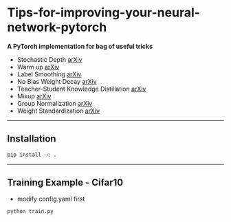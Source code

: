 # Tips-for-improving-your-neural-network-pytorch


**A PyTorch implementation for bag of useful tricks**


- Stochastic Depth [arXiv](https://arxiv.org/abs/1603.09382)
- Warm up [arXiv](https://arxiv.org/abs/1512.03385)
- Label Smoothing [arXiv](https://arxiv.org/abs/1906.02629)
- No Bias Weight Decay [arXiv](https://arxiv.org/abs/1807.11205)
- Teacher-Student Knowledge Distillation [arXiv](https://arxiv.org/abs/1503.02531)
- Mixup [arXiv](https://arxiv.org/abs/1710.09412)
- Group Normalization [arXiv](https://arxiv.org/abs/1803.08494)
- Weight Standardization [arXiv](https://arxiv.org/abs/1903.10520)



--------------
</div>


## Installation

```bash
pip install -e .
```




--------------
</div>

## Training Example - Cifar10
- modify config.yaml first

```bash
python train.py

```

